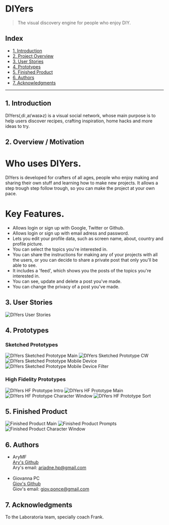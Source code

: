# DIYers
>The visual discovery engine for people who enjoy DIY.

## Index

* [1. Introduction](#1-introduction)
* [2. Project Overview ](#2-project-overview)
* [3. User Stories](#4-user-stories)
* [4. Prototypes](#5-prototypes)
* [5. Finished Product](#7-finished-product)
* [6. Authors](#7-authors)
* [7. Acknowledgments](#7-acknowledgements)

***

## 1. Introduction
DIYers(ˌdiːˌaɪˈwaɪɚz) is a visual social network, whose main purpose is to help users discover recipes, crafting inspiration, home hacks and more ideas to try.

## 2. Overview / Motivation
# Who uses DIYers.

DIYers is developed for crafters of all ages, people who enjoy making and sharing their own stuff and learning how to make new projects.
It allows a step trough step follow trough, so you can make the project at your own pace.

# Key Features.
* Allows login or sign up with Google, Twitter or Github.
* Allows login or sign up with email adress and password.
* Lets you edit your profile data, such as screen name, about, country and profile picture.
* You can select the topics you're interested in.
* You can share the instructions for making any of your projects with all the users, or you can decide to share a private post that only you'll be able to see.
* It includes a 'feed', which shows you the posts of the topics you're interested in.
* You can see, update and delete a post you've made.
* You can change the privacy of a post you've made.


## 3. User Stories

![DIYers User Stories](src/image/)

## 4. Prototypes

### Sketched Prototypes

![DIYers Sketched Prototype Main](src/image/)
![DIYers Sketched Prototype CW](src/image/)
![DIYers Sketched Prototype Mobile Device](src/image/)
![DIYers Sketched Prototype Mobile Device Filter](src/image/)

### High Fidelity Prototypes
![DIYers HF Prototype Intro](src/image/)
![DIYers HF Prototype Main](src/image/)
![DIYers HF Prototype Character Window](src/image/)
![DIYers HF Prototype Sort](src/image/g)


## 5. Finished Product
![Finished Product Main](src/image/)
![Finished Product Prompts](src/image/)
![Finished Product Character Window](src/image/)


## 6. Authors

- AryMF <br>
[Ary's Github](https://github.com/AryMF) <br>
Ary's email: ariadne.hp@gmail.com <br><br>
- Giovanna PC <br>
[Giov's Github](https://github.com/giovsteph)<br>
Giov's email: giov.ponce@gmail.com

## 7. Acknowledgments

To the Laboratoria team, specially coach Frank.